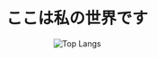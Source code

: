 ### 
<div align=center>

 
 
 <h1> ここは私の世界です</h1>
 
 
<!-- <img src="https://img.shields.io/badge/React-61DAFB?style=for-the-badge&logo=React&logoColor=white"> -->
 
![Top Langs](https://github-readme-stats.vercel.app/api/top-langs/?username=wkdtjdud&layout=Demo&theme=cobalt)
<!-- ![mazandi profile](http://mazandi.herokuapp.com/api?handle={handle}&theme=dark) -->
<!-- ![Anurag's GitHub stats](https://github-readme-stats.vercel.app/api?username=wkdtjdud&show_icons=true&theme=radical)
 -->
 

